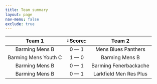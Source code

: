 ```yaml
---
title: Team summary
layout: page
nav-menu: false
exclude: true
---
```




|        Team 1        |  ::Score::  |         Team 2         |
|:--------------------:|:-----------:|:----------------------:|
|    Barming Mens B    | 0 &mdash; 1 |  Mens Blues Panthers   |
| Barming Mens Youth C | 1 &mdash; 0 |     Barming Mens B     |
|    Barming Mens B    | 0 &mdash; 1 | Barming Fenerbackache  |
|    Barming Mens B    | 0 &mdash; 1 | Larkfield Men Res Plus |

 <br /><br /><br />